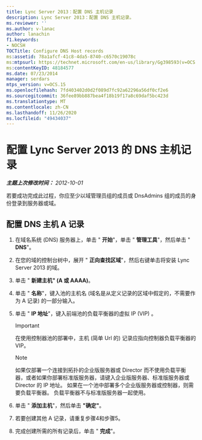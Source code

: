 ```yaml
---
title: Lync Server 2013：配置 DNS 主机记录
description: Lync Server 2013：配置 DNS 主机记录。
ms.reviewer: ''
ms.author: v-lanac
author: lanachin
f1.keywords:
- NOCSH
TOCTitle: Configure DNS Host records
ms:assetid: 78a1afcf-41c8-4da5-8740-c6570c19078c
ms:mtpsurl: https://technet.microsoft.com/en-us/library/Gg398593(v=OCS.15)
ms:contentKeyID: 48184577
ms.date: 07/23/2014
manager: serdars
mtps_version: v=OCS.15
ms.openlocfilehash: 7fd403402d0d2f089d7fc92a62296a56df0cf2e6
ms.sourcegitcommit: 36fee89bb887bea4f18b19f17a8c69daf5bc423d
ms.translationtype: MT
ms.contentlocale: zh-CN
ms.lasthandoff: 11/26/2020
ms.locfileid: "49434037"
---
```

# <a name="configure-dns-host-records-for-lync-server-2013"></a>配置 Lync Server 2013 的 DNS 主机记录

<div data-xmlns="http://www.w3.org/1999/xhtml">

<div class="topic" data-xmlns="http://www.w3.org/1999/xhtml" data-msxsl="urn:schemas-microsoft-com:xslt" data-cs="https://msdn.microsoft.com/">

<div data-asp="https://msdn2.microsoft.com/asp">



</div>

<div id="mainSection">

<div id="mainBody">

<span> </span>

_**主题上次修改时间：** 2012-10-01_

若要成功完成此过程，你应至少以域管理员组的成员或 DnsAdmins 组的成员的身份登录到服务器或域。

<div>

## <a name="to-configure-dns-host-a-records"></a>配置 DNS 主机 A 记录

1.  在域名系统 (DNS) 服务器上，单击 " **开始**"，单击 " **管理工具**"，然后单击 " **DNS**"。

2.  在您的域的控制台树中，展开 " **正向查找区域**"，然后右键单击将安装 Lync Server 2013 的域。

3.  单击 " **新建主机" (A 或 AAAA)**。

4.  单击 " **名称**"，键入池的主机名 (域名是从定义记录的区域中假定的，不需要作为 A 记录) 的一部分输入。

5.  单击 " **IP 地址**"，键入前端池的负载平衡器的虚拟 IP (VIP) 。
    
    <div>
    

    > [!IMPORTANT]  
    > 在使用控制器池的部署中，主机 (简单 Url 的) 记录应指向控制器负载平衡器的 VIP。

    
    </div>
    
    <div>
    

    > [!NOTE]  
    > 如果仅部署一个连接到拓扑的企业版服务器或 Director 而不使用负载平衡器，或者如果你部署标准版服务器，请键入企业版服务器、标准版服务器或 Director 的 IP 地址。 如果在一个池中部署多个企业版服务器或控制器，则需要负载平衡器。 负载平衡器不与标准版服务器一起使用。

    
    </div>

6.  单击 " **添加主机**"，然后单击 **"确定"**。

7.  若要创建其他 A 记录，请重复步骤4和步骤5。

8.  完成创建所需的所有记录后，单击 " **完成**"。

</div>

</div>

<span> </span>

</div>

</div>

</div>

